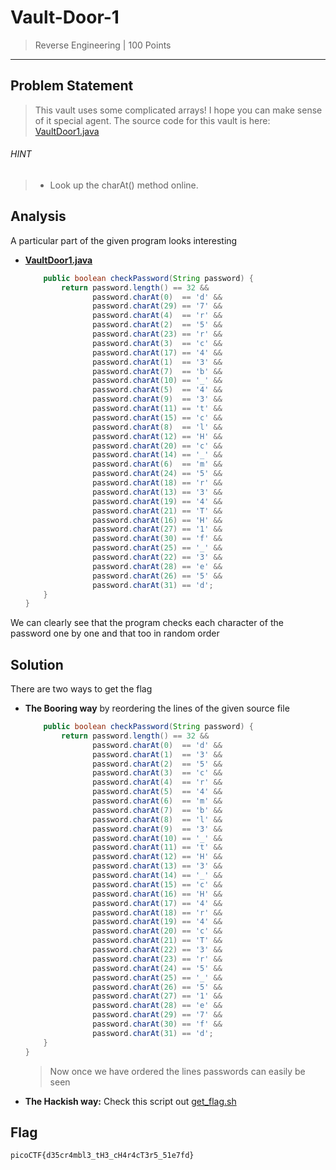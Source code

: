 # Vault-Door-1

> Reverse Engineering | 100 Points
-----------------------------

## Problem Statement
>This vault uses some complicated arrays! I hope you can make sense of it
special agent. The source code for this vault is here: [VaultDoor1.java](./VaultDoor1.java)
###### HINT
> * Look up the charAt() method online.

## Analysis
A particular part of the given program looks interesting

* **[VaultDoor1.java](./VaultDoor1.java)**
    ```java
        public boolean checkPassword(String password) {
            return password.length() == 32 &&
                   password.charAt(0)  == 'd' &&
                   password.charAt(29) == '7' &&
                   password.charAt(4)  == 'r' &&
                   password.charAt(2)  == '5' &&
                   password.charAt(23) == 'r' &&
                   password.charAt(3)  == 'c' &&
                   password.charAt(17) == '4' &&
                   password.charAt(1)  == '3' &&
                   password.charAt(7)  == 'b' &&
                   password.charAt(10) == '_' &&
                   password.charAt(5)  == '4' &&
                   password.charAt(9)  == '3' &&
                   password.charAt(11) == 't' &&
                   password.charAt(15) == 'c' &&
                   password.charAt(8)  == 'l' &&
                   password.charAt(12) == 'H' &&
                   password.charAt(20) == 'c' &&
                   password.charAt(14) == '_' &&
                   password.charAt(6)  == 'm' &&
                   password.charAt(24) == '5' &&
                   password.charAt(18) == 'r' &&
                   password.charAt(13) == '3' &&
                   password.charAt(19) == '4' &&
                   password.charAt(21) == 'T' &&
                   password.charAt(16) == 'H' &&
                   password.charAt(27) == '1' &&
                   password.charAt(30) == 'f' &&
                   password.charAt(25) == '_' &&
                   password.charAt(22) == '3' &&
                   password.charAt(28) == 'e' &&
                   password.charAt(26) == '5' &&
                   password.charAt(31) == 'd';
        }
    }
    ```

We can clearly see that the program checks each character of the password
one by one and that too in random order

## Solution

There are two ways to get the flag 

* **The Booring way** by reordering the lines of the given source file
    ```java
        public boolean checkPassword(String password) {
            return password.length() == 32 &&
                   password.charAt(0)  == 'd' &&
                   password.charAt(1)  == '3' &&
                   password.charAt(2)  == '5' &&
                   password.charAt(3)  == 'c' &&
                   password.charAt(4)  == 'r' &&
                   password.charAt(5)  == '4' &&
                   password.charAt(6)  == 'm' &&
                   password.charAt(7)  == 'b' &&
                   password.charAt(8)  == 'l' &&
                   password.charAt(9)  == '3' &&
                   password.charAt(10) == '_' &&
                   password.charAt(11) == 't' &&
                   password.charAt(12) == 'H' &&
                   password.charAt(13) == '3' &&
                   password.charAt(14) == '_' &&
                   password.charAt(15) == 'c' &&
                   password.charAt(16) == 'H' &&
                   password.charAt(17) == '4' &&
                   password.charAt(18) == 'r' &&
                   password.charAt(19) == '4' &&
                   password.charAt(20) == 'c' &&
                   password.charAt(21) == 'T' &&
                   password.charAt(22) == '3' &&
                   password.charAt(23) == 'r' &&
                   password.charAt(24) == '5' &&
                   password.charAt(25) == '_' &&
                   password.charAt(26) == '5' &&
                   password.charAt(27) == '1' &&
                   password.charAt(28) == 'e' &&
                   password.charAt(29) == '7' &&
                   password.charAt(30) == 'f' &&
                   password.charAt(31) == 'd';
        }
    }
    ```


    > Now once we have ordered the lines passwords can easily be seen

* **The Hackish way:** Check this script out  [get_flag.sh](./get_flag.sh)

## Flag

`picoCTF{d35cr4mbl3_tH3_cH4r4cT3r5_51e7fd}`



